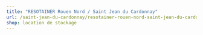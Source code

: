 ```yaml
---
title: "RESOTAINER Rouen Nord / Saint Jean du Cardonnay"
url: /saint-jean-du-cardonnay/resotainer-rouen-nord-saint-jean-du-cardonnay/
shop: location de stockage
---
```

